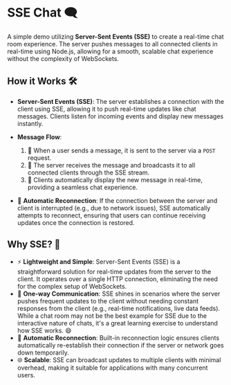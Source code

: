 # SSE Chat 🗨️

A simple demo utilizing **Server-Sent Events (SSE)** to create a real-time chat room experience. The server pushes messages to all connected clients in real-time using Node.js, allowing for a smooth, scalable chat experience without the complexity of WebSockets.

## How it Works 🛠️
- **Server-Sent Events (SSE)**: The server establishes a connection with the client using SSE, allowing it to push real-time updates like chat messages. Clients listen for incoming events and display new messages instantly.
  
- **Message Flow**:
  1. 📨 When a user sends a message, it is sent to the server via a `POST` request.
  2. 📡 The server receives the message and broadcasts it to all connected clients through the SSE stream.
  3. 💬 Clients automatically display the new message in real-time, providing a seamless chat experience.

- 🔄 **Automatic Reconnection**: If the connection between the server and client is interrupted (e.g., due to network issues), SSE automatically attempts to reconnect, ensuring that users can continue receiving updates once the connection is restored.


## Why SSE? 🤔
- ⚡ **Lightweight and Simple**: Server-Sent Events (SSE) is a straightforward solution for real-time updates from the server to the client. It operates over a single HTTP connection, eliminating the need for the complex setup of WebSockets.
- 🔁 **One-way Communication**: SSE shines in scenarios where the server pushes frequent updates to the client without needing constant responses from the client (e.g., real-time notifications, live data feeds). While a chat room may not be the best example for SSE due to the interactive nature of chats, it's a great learning exercise to understand how SSE works. 😄
- 🔄 **Automatic Reconnection**: Built-in reconnection logic ensures clients automatically re-establish their connection if the server or network goes down temporarily.
- 🌐 **Scalable**: SSE can broadcast updates to multiple clients with minimal overhead, making it suitable for applications with many concurrent users.
